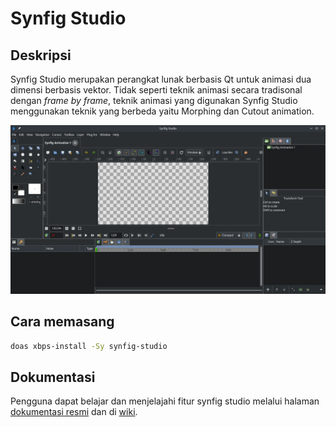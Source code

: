 # Synfig Studio

## Deskripsi

Synfig Studio merupakan perangkat lunak berbasis Qt untuk animasi dua dimensi berbasis vektor. Tidak seperti teknik animasi secara tradisonal dengan _frame by frame_, teknik animasi yang digunakan Synfig Studio menggunakan teknik yang berbeda yaitu Morphing dan Cutout animation.

![Synfig Studio LangitKetujuh OS](../../media/image/synfig-studio-langitketujuh-id.webp)

## Cara memasang

```sh
doas xbps-install -Sy synfig-studio
```

## Dokumentasi

Pengguna dapat belajar dan menjelajahi fitur synfig studio melalui halaman [dokumentasi resmi](https://synfig.readthedocs.io/en/latest/index.html) dan di [wiki](https://wiki.synfig.org).
